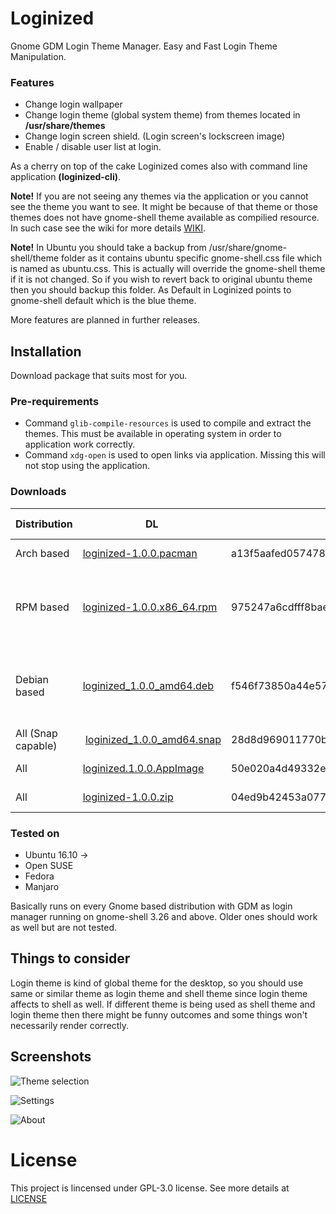 # Loginized
Gnome GDM Login Theme Manager. Easy and Fast Login Theme Manipulation.

### Features
* Change login wallpaper
* Change login theme (global system theme) from themes located in __/usr/share/themes__
* Change login screen shield. (Login screen's lockscreen image)
* Enable / disable user list at login. 

As a cherry on top of the cake Loginized comes also with command line application __(loginized-cli)__.

__Note!__ If you are not seeing any themes via the application or you cannot see the theme you want to see. It might be because of that theme or those themes does not have gnome-shell theme available as compilied resource. In such case see the wiki for more details [WIKI](https://github.com/juhaku/loginized/wiki/Help).

__Note!__ In Ubuntu you should take a backup from /usr/share/gnome-shell/theme folder as it contains ubuntu specific gnome-shell.css file which is named as ubuntu.css. This is actually will override the gnome-shell theme if it is not changed. So if you 
wish to revert back to original ubuntu theme then you should backup this folder. As Default in Loginized points to gnome-shell default which is the blue theme.

More features are planned in further releases.

## Installation
Download package that suits most for you.

### Pre-requirements
* Command `glib-compile-resources` is used to compile and extract the themes. This must be available in operating system in order to application work correctly.
* Command `xdg-open` is used to open links via application. Missing this will not stop using the application.

### Downloads

Distribution | DL | Sha1 | Required packages
-------------|----|------|------------------
Arch based   | [loginized-1.0.0.pacman](https://github.com/juhaku/loginized/releases/download/1.0.0/loginized-1.0.0.pacman) | a13f5aafed0574781d0efc89427f5f1050c66c87 | glib2, xdg-utils
RPM based    | [loginized-1.0.0.x86_64.rpm](https://github.com/juhaku/loginized/releases/download/1.0.0/loginized-1.0.0.x86_64.rpm) | 975247a6cdfff8bae0cbf831e5ff8fd755cb1c59 | glib2-devel, xdg-utils (Open SUSE, Fedora)
Debian based | [loginized_1.0.0_amd64.deb](https://github.com/juhaku/loginized/releases/download/1.0.0/loginized_1.0.0_amd64.deb) | f546f73850a44e5716fc882e380af3a7e746219a | libglib2.0-bin, libglib2.0-dev-bin, xdg-utils (Ubuntu)
All (Snap capable) | [loginized_1.0.0_amd64.snap](https://github.com/juhaku/loginized/releases/download/1.0.0/loginized_1.0.0_amd64.snap) | 28d8d969011770bc6f148b9f094139b73aabe9fb | Distro dependant
All          | [loginized.1.0.0.AppImage](https://github.com/juhaku/loginized/releases/download/1.0.0/loginized.1.0.0.AppImage) | 50e020a4d49332e31b150639ff5e2362d9d2e87f | Distro dependant
All          | [loginized-1.0.0.zip](https://github.com/juhaku/loginized/releases/download/1.0.0/loginized-1.0.0.zip) | 04ed9b42453a077b8f0101c0bf054d1d51da7d0d | Distro dependant

### Tested on
* Ubuntu 16.10 ->
* Open SUSE
* Fedora
* Manjaro

Basically runs on every Gnome based distribution with GDM as login manager running on gnome-shell 3.26 and above. Older ones should work as well but are not tested.

## Things to consider
Login theme is kind of global theme for the desktop, so you should use same or similar theme as login theme and shell theme since login theme affects to shell as well. If different theme is being used as shell theme and login theme then there might be funny outcomes and some things won't necessarily render correctly.

## Screenshots
![Theme selection](https://github.com/juhaku/loginized/blob/master/screenshots/screen1.png)

![Settings](https://github.com/juhaku/loginized/blob/master/screenshots/screen2.png)

![About](https://github.com/juhaku/loginized/blob/master/screenshots/screen3.png)

# License

This project is lincensed under GPL-3.0 license. See more details at [LICENSE](https://github.com/juhaku/loginized/blob/master/LICENSE)
